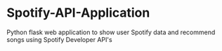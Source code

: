 # Spotify-API-Application
Python flask web application to show user Spotify data and recommend songs using Spotify Developer API's
